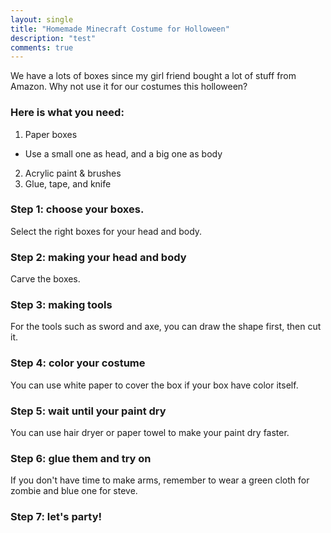 ```yaml
---
layout: single
title: "Homemade Minecraft Costume for Holloween"
description: "test"
comments: true
---
```

We have a lots of boxes since my girl friend bought a lot of stuff from Amazon. Why not use it for our costumes this holloween?

### Here is what you need:
1. Paper boxes
  * Use a small one as head, and a big one as body
2. Acrylic paint & brushes
3. Glue, tape, and knife

### Step 1: choose your boxes.
Select the right boxes for your head and body. 

### Step 2: making your head and body
Carve the boxes.

### Step 3: making tools
For the tools such as sword and axe, you can draw the shape first, then cut it.

### Step 4: color your costume
You can use white paper to cover the box if your box have color itself.

### Step 5: wait until your paint dry
You can use hair dryer or paper towel to make your paint dry faster.

### Step 6: glue them and try on
If you don't have time to make arms, remember to wear a green cloth for zombie and blue one for steve.

### Step 7: let's party!
